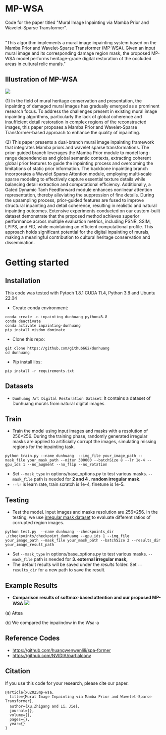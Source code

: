 # MP-WSA
Code for the paper titled "Mural Image Inpainting via Mamba Prior and Wavelet-Sparse Transformer".


<br>
"This algorithm implements a mural image inpainting system based on the Mamba Prior and Wavelet-Sparse Transformer (MP-WSA). Given an input mural image and its corresponding damage region mask, the proposed MP-WSA model performs heritage-grade digital restoration of the occluded areas in cultural relic murals."


## Illustration of MP-WSA
![](https://github.com/github662/dunhuang/blob/main/images/Overall_Network_Architecture.svg)

(1) In the field of mural heritage conservation and presentation, the inpainting of damaged mural images has gradually emerged as a prominent research focus. To address the challenges present in existing mural image inpainting algorithms, particularly the lack of global coherence and insufficient detail restoration in complex regions of the reconstructed images, this paper proposes a Mamba Prior and Wavelet-Sparse Transformer-based approach to enhance the quality of inpainting.

(2) This paper presents a dual-branch mural image inpainting framework that integrates Mamba priors and wavelet sparse transformations. The prior-guided branch leverages the Mamba Prior module to model long-range dependencies and global semantic contexts, extracting coherent global prior features to guide the inpainting process and overcoming the limitations of static prior information. The backbone inpainting branch incorporates a Wavelet Sparse Attention module, employing multi-scale sparse modeling to effectively capture essential texture details while balancing detail extraction and computational efficiency. Additionally, a Gated Dynamic Tanh Feedforward module enhances nonlinear attention representation, thereby alleviating the suppression of fine details. During the upsampling process, prior-guided features are fused to improve structural inpainting and detail coherence, resulting in realistic and natural inpainting outcomes. Extensive experiments conducted on our custom-built dataset demonstrate that the proposed method achieves superior performance across multiple evaluation metrics, including PSNR, SSIM, LPIPS, and FID, while maintaining an efficient computational profile. This approach holds significant potential for the digital inpainting of murals, making a meaningful contribution to cultural heritage conservation and dissemination.   


# Getting started  
## Installation
This code was tested with Pytoch 1.8.1 CUDA 11.4, Python 3.8 and Ubuntu 22.04
   
- Create conda environment: 

```
conda create -n inpainting-dunhuang python=3.8
conda deactivate
conda activate inpainting-dunhuang 
pip install visdom dominate
```
- Clone this repo:

```
git clone https://github.com/github662/dunhuang
cd dunhuang
```

- Pip install libs:

```
pip install -r requirements.txt
```

## Datasets
- ```Dunhuang Art Digital Restoration Dataset```: It contains a dataset of Dunhuang murals from natural digital images.
[](https://github.com/github662/-)

## Train
- Train the model using input images and masks with a resolution of 256×256. During the training phase, randomly generated irregular masks are applied to artificially corrupt the images, simulating missing regions for the inpainting task.
```
python train.py --name dunhuang  --img_file your_image_path --mask_file your_mask_path --niter 300000 --batchSize 8 --lr 1e-4 --gpu_ids 1 --no_augment --no_flip --no_rotation 
```
- Set ```--mask_type``` in options/base_options.py to test various masks. ```--mask_file``` path is needed for **2 and 4 . random irregular mask**.
- ```--lr``` is learn rate, train scratch is 1e-4, finetune is 1e-5.

## Testing

- Test the model. Input images and masks resolution are 256*256. In the testing, we use [irregular mask dataset](https://github.com/NVIDIA/partialconv) to evaluate different ratios of corrupted region images.

```
python test.py  --name dunhuang --checkpoints_dir ./checkpoints/checkpoint_dunhuang --gpu_ids 1 --img_file your_image_path --mask_file your_mask_path --batchSize 2 --results_dir your_image_result_path
```
- Set ```--mask_type``` in options/base_options.py to test various masks. ```--mask_file``` path is needed for **3. external irregular mask**,
- The default results will be saved under the *results* folder. Set ```--results_dir``` for a new path to save the result.


## Example Results
- **Comparison results of softmax-based attention and our proposed MP-WSA**
![](https://github.com/github662/dunhuang/blob/main/images/Mural_Inpainting_under_Simulated_Damage.svg)

(a) Attea 

(b) We compared the inpaiindow in the Wsa-a
## Reference Codes
- https://github.com/huangwenwenlili/spa-former
- https://github.com/NVIDIA/partialconv

## Citation

If you use this code for your research, please cite our paper.

```
@article{xu2025mp-wsa,
  title={Mural Image Inpainting via Mamba Prior and Wavelet-Sparse Transformer},
  author={Xu,Zhigang and Li，Jie},
  journal={},
  volume={},
  pages={},
  year={}
}
```

